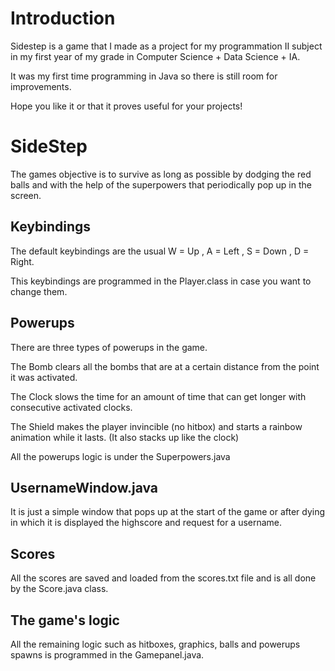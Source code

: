 # Introduction
Sidestep is a game that I made as a project for my programmation II subject in my first year of my grade in Computer Science + Data Science + IA.

It was my first time programming in Java so there is still room for improvements.

Hope you like it or that it proves useful for your projects!

# SideStep
The games objective is to survive as long as possible by dodging the red balls and with the help of the superpowers that periodically pop up in the screen.

## Keybindings
The default keybindings are the usual W = Up , A = Left , S = Down , D = Right.

This keybindings are programmed in the Player.class in case you want to change them.

## Powerups
There are three types of powerups in the game.

The Bomb clears all the bombs that are at a certain distance from the point it was activated.

The Clock slows the time for an amount of time that can get longer with consecutive activated clocks.

The Shield makes the player invincible (no hitbox) and starts a rainbow animation while it lasts. (It also stacks up like the clock)

All the powerups logic is under the Superpowers.java

## UsernameWindow.java

It is just a simple window that pops up at the start of the game or after dying in which it is displayed the highscore and request for a username.

## Scores

All the scores are saved and loaded from the scores.txt file and is all done by the Score.java class.

## The game's logic

All the remaining logic such as hitboxes, graphics, balls and powerups spawns is programmed in the Gamepanel.java.
